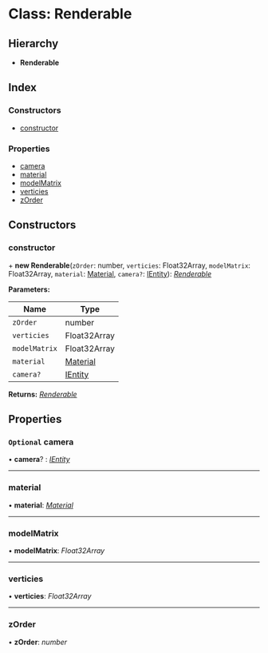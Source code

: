 
# Class: Renderable

## Hierarchy

* **Renderable**

## Index

### Constructors

* [constructor](renderable.md#constructor)

### Properties

* [camera](renderable.md#optional-camera)
* [material](renderable.md#material)
* [modelMatrix](renderable.md#modelmatrix)
* [verticies](renderable.md#verticies)
* [zOrder](renderable.md#zorder)

## Constructors

###  constructor

\+ **new Renderable**(`zOrder`: number, `verticies`: Float32Array, `modelMatrix`: Float32Array, `material`: [Material](material.md), `camera?`: [IEntity](../interfaces/ientity.md)): *[Renderable](renderable.md)*

**Parameters:**

Name | Type |
------ | ------ |
`zOrder` | number |
`verticies` | Float32Array |
`modelMatrix` | Float32Array |
`material` | [Material](material.md) |
`camera?` | [IEntity](../interfaces/ientity.md) |

**Returns:** *[Renderable](renderable.md)*

## Properties

### `Optional` camera

• **camera**? : *[IEntity](../interfaces/ientity.md)*

___

###  material

• **material**: *[Material](material.md)*

___

###  modelMatrix

• **modelMatrix**: *Float32Array*

___

###  verticies

• **verticies**: *Float32Array*

___

###  zOrder

• **zOrder**: *number*
